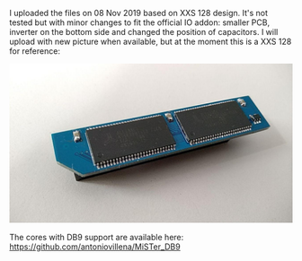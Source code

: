I uploaded the files on 08 Nov 2019 based on XXS 128 design. It's not tested but with minor
changes to fit the official IO addon: smaller PCB, inverter on the bottom side and changed the
position of capacitors. I will upload with new picture when available, but at the moment this
is a XXS 128 for reference:

![XXS 128](SDRAM_XXSD/XXS128.jpg?raw=true "XXS 128")

The cores with DB9 support are available here:
https://github.com/antoniovillena/MiSTer_DB9
